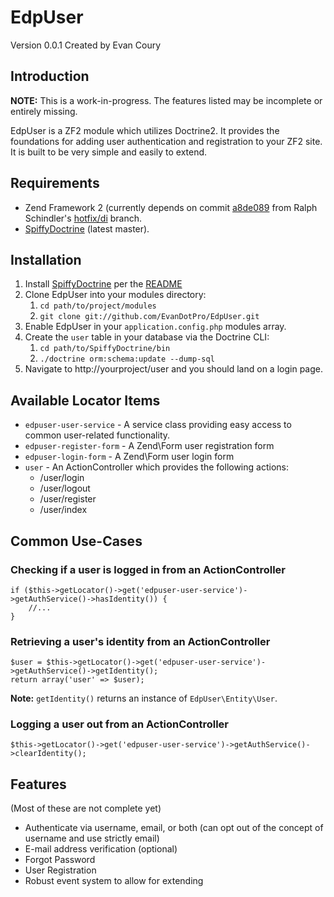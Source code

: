 EdpUser
=======
Version 0.0.1 Created by Evan Coury

Introduction
------------

**NOTE:** This is a work-in-progress. The features listed may be incomplete or
entirely missing.

EdpUser is a ZF2 module which utilizes Doctrine2. It provides the foundations
for adding user authentication and registration to your ZF2 site. It is built to
be very simple and easily to extend.

Requirements
------------

* Zend Framework 2 (currently depends on commit [a8de089](https://github.com/ralphschindler/zf2/commit/a8de0890e216e9826be3414a818c333e2f307028) from Ralph Schindler's [hotfix/di](https://github.com/ralphschindler/zf2/tree/hotfix/di) branch.
* [SpiffyDoctrine](https://github.com/SpiffyJr/SpiffyDoctrine) (latest master).

Installation
------------

1. Install [SpiffyDoctrine](https://github.com/SpiffyJr/SpiffyDoctrine) per the [README](https://github.com/SpiffyJr/SpiffyDoctrine/blob/master/README.md)
2. Clone EdpUser into your modules directory:
    1. `cd path/to/project/modules`
    2. `git clone git://github.com/EvanDotPro/EdpUser.git`
3. Enable EdpUser in your `application.config.php` modules array.
4. Create the `user` table in your database via the Doctrine CLI:
    1. `cd path/to/SpiffyDoctrine/bin`
    2. `./doctrine orm:schema:update --dump-sql`
5. Navigate to http://yourproject/user and you should land on a login page.

Available Locator Items
-----------------------

- `edpuser-user-service` - A service class providing easy access to common
  user-related functionality.
- `edpuser-register-form` - A Zend\Form user registration form
- `edpuser-login-form` - A Zend\Form user login form
- `user` - An ActionController which provides the following actions:
    - /user/login
    - /user/logout
    - /user/register
    - /user/index

Common Use-Cases
----------------

### Checking if a user is logged in from an ActionController
    
    if ($this->getLocator()->get('edpuser-user-service')->getAuthService()->hasIdentity()) {
        //...
    }

### Retrieving a user's identity from an ActionController
    
    $user = $this->getLocator()->get('edpuser-user-service')->getAuthService()->getIdentity();
    return array('user' => $user);

**Note:** `getIdentity()` returns an instance of `EdpUser\Entity\User`.

### Logging a user out from an ActionController

    $this->getLocator()->get('edpuser-user-service')->getAuthService()->clearIdentity();


Features
--------
(Most of these are not complete yet)

* Authenticate via username, email, or both (can opt out of the concept of
  username and use strictly email)
* E-mail address verification (optional)
* Forgot Password
* User Registration
* Robust event system to allow for extending
